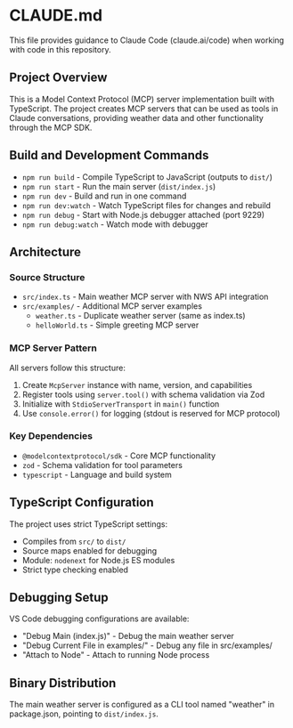 # CLAUDE.md

This file provides guidance to Claude Code (claude.ai/code) when working with code in this repository.

## Project Overview

This is a Model Context Protocol (MCP) server implementation built with TypeScript. The project creates MCP servers that can be used as tools in Claude conversations, providing weather data and other functionality through the MCP SDK.

## Build and Development Commands

- `npm run build` - Compile TypeScript to JavaScript (outputs to `dist/`)
- `npm run start` - Run the main server (`dist/index.js`)
- `npm run dev` - Build and run in one command
- `npm run dev:watch` - Watch TypeScript files for changes and rebuild
- `npm run debug` - Start with Node.js debugger attached (port 9229)
- `npm run debug:watch` - Watch mode with debugger

## Architecture

### Source Structure
- `src/index.ts` - Main weather MCP server with NWS API integration
- `src/examples/` - Additional MCP server examples
  - `weather.ts` - Duplicate weather server (same as index.ts)
  - `helloWorld.ts` - Simple greeting MCP server

### MCP Server Pattern
All servers follow this structure:
1. Create `McpServer` instance with name, version, and capabilities
2. Register tools using `server.tool()` with schema validation via Zod
3. Initialize with `StdioServerTransport` in `main()` function
4. Use `console.error()` for logging (stdout is reserved for MCP protocol)

### Key Dependencies
- `@modelcontextprotocol/sdk` - Core MCP functionality
- `zod` - Schema validation for tool parameters
- `typescript` - Language and build system

## TypeScript Configuration

The project uses strict TypeScript settings:
- Compiles from `src/` to `dist/`
- Source maps enabled for debugging
- Module: `nodenext` for Node.js ES modules
- Strict type checking enabled

## Debugging Setup

VS Code debugging configurations are available:
- "Debug Main (index.js)" - Debug the main weather server
- "Debug Current File in examples/" - Debug any file in src/examples/
- "Attach to Node" - Attach to running Node process

## Binary Distribution

The main weather server is configured as a CLI tool named "weather" in package.json, pointing to `dist/index.js`.